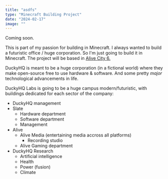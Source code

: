 ```yaml
---
title: "asdfs"
type: "Minecraft Building Project"
date: "2024-02-17"
image: ""
---
```


Coming soon.

This is part of my passion for building in Minecraft. I always wanted to build a futuristic office / huge corporation. So I'm just going to build it in Minecraft.
The project will be based in [Alive City 6.](/projects/alive-city-6)

DuckyHQ is meant to be a huge corporation (in a fictional world) where they make open-source free to use hardware & software. And some pretty _major_ technological advancements in life.

DuckyHQ Labs is going to be a huge campus modern/futuristic, with buildings dedicated for each sector of the company:

- DuckyHQ management
- Slate
  - Hardware department
  - Software department
  - Management
- Alive
  - Alive Media (entertaining media accross all platforms)
    - Recording studio
  - Alive Gaming department
- DuckyHQ Research
  - Artificial intelligence
  - Health
  - Power (fusion)
  - Climate
